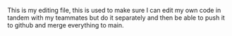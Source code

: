 This is my editing file, this is used to make sure I can edit my own code in tandem with my teammates but do it separately and then be able to push it to github and merge everything to main. 